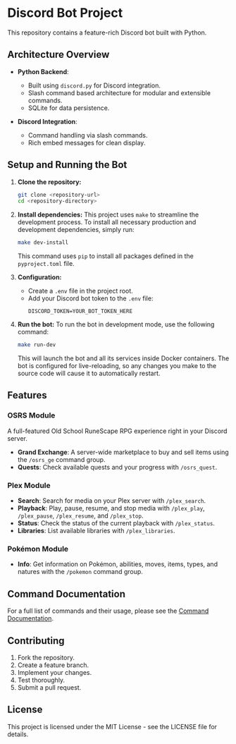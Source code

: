 # Discord Bot Project

This repository contains a feature-rich Discord bot built with Python.

## Architecture Overview

- **Python Backend**:
  - Built using `discord.py` for Discord integration.
  - Slash command based architecture for modular and extensible commands.
  - SQLite for data persistence.

- **Discord Integration**:
  - Command handling via slash commands.
  - Rich embed messages for clean display.

## Setup and Running the Bot

1.  **Clone the repository:**
    ```bash
    git clone <repository-url>
    cd <repository-directory>
    ```

2.  **Install dependencies:**
    This project uses `make` to streamline the development process. To install all necessary production and development dependencies, simply run:
    ```bash
    make dev-install
    ```
    This command uses `pip` to install all packages defined in the `pyproject.toml` file.

3.  **Configuration:**
    -   Create a `.env` file in the project root.
    -   Add your Discord bot token to the `.env` file:
        ```
        DISCORD_TOKEN=YOUR_BOT_TOKEN_HERE
        ```

4.  **Run the bot:**
    To run the bot in development mode, use the following command:
    ```bash
    make run-dev
    ```
    This will launch the bot and all its services inside Docker containers. The bot is configured for live-reloading, so any changes you make to the source code will cause it to automatically restart.

## Features

### OSRS Module
A full-featured Old School RuneScape RPG experience right in your Discord server.

- **Grand Exchange**: A server-wide marketplace to buy and sell items using the `/osrs_ge` command group.
- **Quests**: Check available quests and your progress with `/osrs_quest`.

### Plex Module
- **Search**: Search for media on your Plex server with `/plex_search`.
- **Playback**: Play, pause, resume, and stop media with `/plex_play`, `/plex_pause`, `/plex_resume`, and `/plex_stop`.
- **Status**: Check the status of the current playback with `/plex_status`.
- **Libraries**: List available libraries with `/plex_libraries`.

### Pokémon Module
- **Info**: Get information on Pokémon, abilities, moves, items, types, and natures with the `/pokemon` command group.

## Command Documentation

For a full list of commands and their usage, please see the [Command Documentation](./docs/api/commands).

## Contributing

1.  Fork the repository.
2.  Create a feature branch.
3.  Implement your changes.
4.  Test thoroughly.
5.  Submit a pull request.

## License

This project is licensed under the MIT License - see the LICENSE file for details. 